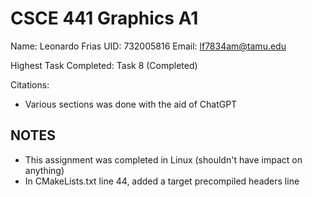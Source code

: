 # CSCE 441 Graphics A1

Name: Leonardo Frias
UID: 732005816
Email: <lf7834am@tamu.edu>

Highest Task Completed: Task 8 (Completed)

Citations:

- Various sections was done with the aid of ChatGPT

## NOTES

- This assignment was completed in Linux (shouldn't have impact on anything)
- In CMakeLists.txt line 44, added a target precompiled headers line

